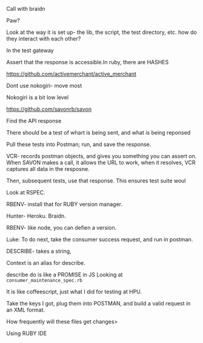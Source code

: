 Call with braidn

Paw?

Look at the way it is set up- the lib, the script, the test directory, etc. how do they interact with each other?

In the test gateway

Assert that the response is accessible.In ruby, there are HASHES

https://github.com/activemerchant/active_merchant

Dont use nokogiri- move most

Nokogiri is a bit low level

https://github.com/savonrb/savon

Find the API response

There should be a test of whart is being sent, and what is being reponsed

Pull these tests into Postman; run, and save the response.

VCR- records postman objects, and gives you something you can assert on. When SAVON makes a call, it allows the URL to work, when it resolves, VCR captures all data in the resposne.

Then, subsequent tests, use that response.
This ensures test suite woul

Look at RSPEC.

RBENV- install that for RUBY version manager.

Hunter- Heroku.
Braidn.

RBENV- like node, you can defien a version.

Luke: To do next, take the consumer success request, and run in postman.

DESCRIBE- takes a string,

Context is an alias for describe.

describe do is like a PROMISE in JS
Looking at `consumer_maintenance_spec.rb`

It is like coffeescript, just what I did for testing at HPU.

Take the keys I got, plug them into POSTMAN, and build a valid request in an XML format.

How frequently will these files get changes>

Using RUBY IDE
